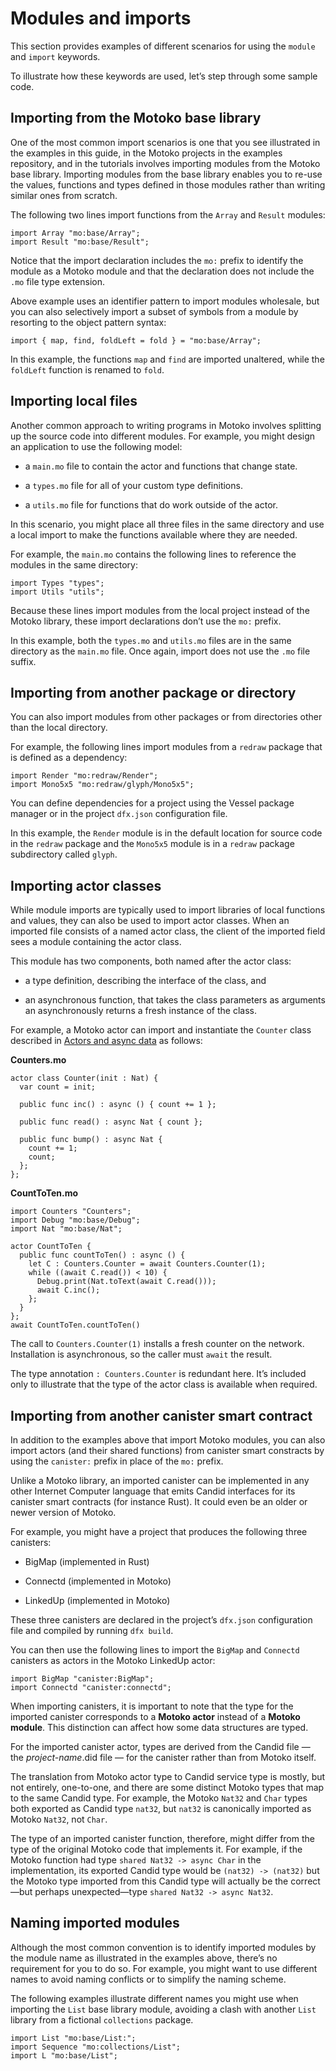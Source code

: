 # Modules and imports

This section provides examples of different scenarios for using the `module` and `import` keywords.

To illustrate how these keywords are used, let’s step through some sample code.

## Importing from the Motoko base library

One of the most common import scenarios is one that you see illustrated in the examples in this guide, in the Motoko projects in the examples repository, and in the tutorials involves importing modules from the Motoko base library. Importing modules from the base library enables you to re-use the values, functions and types defined in those modules rather than writing similar ones from scratch.

The following two lines import functions from the `Array` and `Result` modules:

``` motoko
import Array "mo:base/Array";
import Result "mo:base/Result";
```

Notice that the import declaration includes the `mo:` prefix to identify the module as a Motoko module and that the declaration does not include the `.mo` file type extension.

Above example uses an identifier pattern to import modules wholesale, but you can also selectively import a subset of symbols from a module by resorting to the object pattern syntax:

``` motoko
import { map, find, foldLeft = fold } = "mo:base/Array";
```

In this example, the functions `map` and `find` are imported unaltered, while the `foldLeft` function is renamed to `fold`.

## Importing local files

Another common approach to writing programs in Motoko involves splitting up the source code into different modules. For example, you might design an application to use the following model:

-   a `main.mo` file to contain the actor and functions that change state.

-   a `types.mo` file for all of your custom type definitions.

-   a `utils.mo` file for functions that do work outside of the actor.

In this scenario, you might place all three files in the same directory and use a local import to make the functions available where they are needed.

For example, the `main.mo` contains the following lines to reference the modules in the same directory:

``` motoko
import Types "types";
import Utils "utils";
```

Because these lines import modules from the local project instead of the Motoko library, these import declarations don’t use the `mo:` prefix.

In this example, both the `types.mo` and `utils.mo` files are in the same directory as the `main.mo` file. Once again, import does not use the `.mo` file suffix.

## Importing from another package or directory

You can also import modules from other packages or from directories other than the local directory.

For example, the following lines import modules from a `redraw` package that is defined as a dependency:

``` motoko
import Render "mo:redraw/Render";
import Mono5x5 "mo:redraw/glyph/Mono5x5";
```

You can define dependencies for a project using the Vessel package manager or in the project `dfx.json` configuration file.

In this example, the `Render` module is in the default location for source code in the `redraw` package and the `Mono5x5` module is in a `redraw` package subdirectory called `glyph`.

## Importing actor classes

While module imports are typically used to import libraries of local functions and values, they can also be used to import actor classes. When an imported file consists of a named actor class, the client of the imported field sees a module containing the actor class.

This module has two components, both named after the actor class:

-   a type definition, describing the interface of the class, and

-   an asynchronous function, that takes the class parameters as arguments an asynchronously returns a fresh instance of the class.

For example, a Motoko actor can import and instantiate the `Counter` class described in [Actors and async data](actors-async{outfilesuffix#actor_class) as follows:

<div class="formalpara-title">

**Counters.mo**

</div>

``` motoko
actor class Counter(init : Nat) {
  var count = init;

  public func inc() : async () { count += 1 };

  public func read() : async Nat { count };

  public func bump() : async Nat {
    count += 1;
    count;
  };
};
```

<div class="formalpara-title">

**CountToTen.mo**

</div>

``` motoko
import Counters "Counters";
import Debug "mo:base/Debug";
import Nat "mo:base/Nat";

actor CountToTen {
  public func countToTen() : async () {
    let C : Counters.Counter = await Counters.Counter(1);
    while ((await C.read()) < 10) {
      Debug.print(Nat.toText(await C.read()));
      await C.inc();
    };
  }
};
await CountToTen.countToTen()
```

The call to `Counters.Counter(1)` installs a fresh counter on the network. Installation is asynchronous, so the caller must `await` the result.

The type annotation `: Counters.Counter` is redundant here. It’s included only to illustrate that the type of the actor class is available when required.

## Importing from another canister smart contract

In addition to the examples above that import Motoko modules, you can also import actors (and their shared functions) from canister smart constracts by using the `canister:` prefix in place of the `mo:` prefix.

<div class="note">

Unlike a Motoko library, an imported canister can be implemented in any other Internet Computer language that emits Candid interfaces for its canister smart contracts (for instance Rust). It could even be an older or newer version of Motoko.

</div>

For example, you might have a project that produces the following three canisters:

-   BigMap (implemented in Rust)

-   Connectd (implemented in Motoko)

-   LinkedUp (implemented in Motoko)

These three canisters are declared in the project’s `dfx.json` configuration file and compiled by running `dfx build`.

You can then use the following lines to import the `BigMap` and `Connectd` canisters as actors in the Motoko LinkedUp actor:

``` motoko
import BigMap "canister:BigMap";
import Connectd "canister:connectd";
```

When importing canisters, it is important to note that the type for the imported canister corresponds to a **Motoko actor** instead of a **Motoko module**. This distinction can affect how some data structures are typed.

For the imported canister actor, types are derived from the Candid file — the *project-name*.did file — for the canister rather than from Motoko itself.

The translation from Motoko actor type to Candid service type is mostly, but not entirely, one-to-one, and there are some distinct Motoko types that map to the same Candid type. For example, the Motoko `Nat32` and `Char` types both exported as Candid type `nat32`, but `nat32` is canonically imported as Motoko `Nat32`, not `Char`.

The type of an imported canister function, therefore, might differ from the type of the original Motoko code that implements it. For example, if the Motoko function had type `shared Nat32 -> async Char` in the implementation, its exported Candid type would be `(nat32) -> (nat32)` but the Motoko type imported from this Candid type will actually be the correct—but perhaps unexpected—type `shared Nat32 -> async Nat32`.

## Naming imported modules

Although the most common convention is to identify imported modules by the module name as illustrated in the examples above, there’s no requirement for you to do so. For example, you might want to use different names to avoid naming conflicts or to simplify the naming scheme.

The following examples illustrate different names you might use when importing the `List` base library module, avoiding a clash with another `List` library from a fictional `collections` package.

``` motoko
import List "mo:base/List:";
import Sequence "mo:collections/List";
import L "mo:base/List";
```
